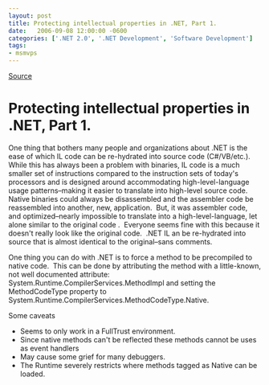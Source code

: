 ```yaml
---
layout: post
title: Protecting intellectual properties in .NET, Part 1.
date:   2006-09-08 12:00:00 -0600
categories: ['.NET 2.0', '.NET Development', 'Software Development']
tags:
- msmvps
---
```

[Source](http://blogs.msmvps.com/peterritchie/2006/09/09/protecting-intellectual-properties-in-net/ "Permalink to Protecting intellectual properties in .NET, Part 1.")

# Protecting intellectual properties in .NET, Part 1.

One thing that bothers many people and organizations about .NET is the ease of which IL code can be re-hydrated into source code (C#/VB/etc.).  While this has always been a problem with binaries, IL code is a much smaller set of instructions compared to the instruction sets of today's processors and is designed around accommodating high-level-language usage patterns–making it easier to translate into high-level source code.  Native binaries could always be disassembled and the assembler code be reassembled into another, new, application.  But, it was assembler code, and optimized–nearly impossible to translate into a high-level-language, let alone similar to the original code .  Everyone seems fine with this because it doesn't really look like the original code.  .NET IL an be re-hydrated into source that is almost identical to the original–sans comments.

One thing you can do with .NET is to force a method to be precompiled to native code.  This can be done by attributing the method with a little-known, not well documented attribute: System.Runtime.CompilerServices.MethodImpl and setting the MethodCodeType property to System.Runtime.CompilerServices.MethodCodeType.Native.

Some caveats

* Seems to only work in a FullTrust environment.
* Since native methods can't be reflected these methods cannot be uses as event handlers
* May cause some grief for many debuggers.
* The Runtime severely restricts where methods tagged as Native can be loaded. 


